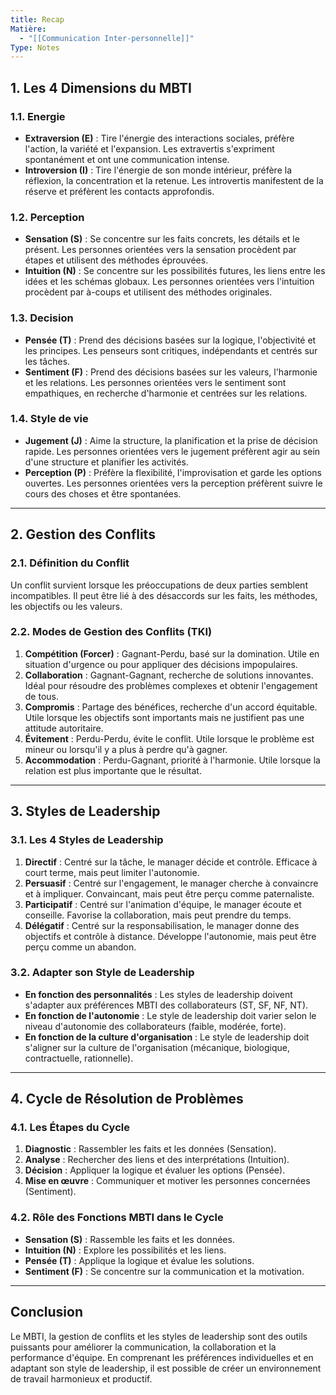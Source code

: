 ```yaml
---
title: Recap
Matière:
  - "[[Communication Inter-personnelle]]"
Type: Notes
---
```

## 1. Les 4 Dimensions du MBTI
### 1.1. **Energie**
- **Extraversion (E)** : Tire l'énergie des interactions sociales, préfère l'action, la variété et l'expansion. Les extravertis s'expriment spontanément et ont une communication intense.
- **Introversion (I)** : Tire l'énergie de son monde intérieur, préfère la réflexion, la concentration et la retenue. Les introvertis manifestent de la réserve et préfèrent les contacts approfondis.
### 1.2. Perception
- **Sensation (S)** : Se concentre sur les faits concrets, les détails et le présent. Les personnes orientées vers la sensation procèdent par étapes et utilisent des méthodes éprouvées.
- **Intuition (N)** : Se concentre sur les possibilités futures, les liens entre les idées et les schémas globaux. Les personnes orientées vers l'intuition procèdent par à-coups et utilisent des méthodes originales.
### 1.3. Decision
- **Pensée (T)** : Prend des décisions basées sur la logique, l'objectivité et les principes. Les penseurs sont critiques, indépendants et centrés sur les tâches.
- **Sentiment (F)** : Prend des décisions basées sur les valeurs, l'harmonie et les relations. Les personnes orientées vers le sentiment sont empathiques, en recherche d'harmonie et centrées sur les relations.
### 1.4. Style de vie
- **Jugement (J)** : Aime la structure, la planification et la prise de décision rapide. Les personnes orientées vers le jugement préfèrent agir au sein d'une structure et planifier les activités.
- **Perception (P)** : Préfère la flexibilité, l'improvisation et garde les options ouvertes. Les personnes orientées vers la perception préfèrent suivre le cours des choses et être spontanées.
---
  
## 2. Gestion des Conflits
### 2.1. **Définition du Conflit**
Un conflit survient lorsque les préoccupations de deux parties semblent incompatibles. Il peut être lié à des désaccords sur les faits, les méthodes, les objectifs ou les valeurs.
### 2.2. **Modes de Gestion des Conflits (TKI)**
1. **Compétition (Forcer)** : Gagnant-Perdu, basé sur la domination. Utile en situation d'urgence ou pour appliquer des décisions impopulaires.
2. **Collaboration** : Gagnant-Gagnant, recherche de solutions innovantes. Idéal pour résoudre des problèmes complexes et obtenir l'engagement de tous.
3. **Compromis** : Partage des bénéfices, recherche d'un accord équitable. Utile lorsque les objectifs sont importants mais ne justifient pas une attitude autoritaire.
4. **Évitement** : Perdu-Perdu, évite le conflit. Utile lorsque le problème est mineur ou lorsqu'il y a plus à perdre qu'à gagner.
5. **Accommodation** : Perdu-Gagnant, priorité à l'harmonie. Utile lorsque la relation est plus importante que le résultat.
---
  
## 3. Styles de Leadership
### 3.1. **Les 4 Styles de Leadership**
1. **Directif** : Centré sur la tâche, le manager décide et contrôle. Efficace à court terme, mais peut limiter l'autonomie.
2. **Persuasif** : Centré sur l'engagement, le manager cherche à convaincre et à impliquer. Convaincant, mais peut être perçu comme paternaliste.
3. **Participatif** : Centré sur l'animation d'équipe, le manager écoute et conseille. Favorise la collaboration, mais peut prendre du temps.
4. **Délégatif** : Centré sur la responsabilisation, le manager donne des objectifs et contrôle à distance. Développe l'autonomie, mais peut être perçu comme un abandon.
### 3.2. **Adapter son Style de Leadership**
- **En fonction des personnalités** : Les styles de leadership doivent s'adapter aux préférences MBTI des collaborateurs (ST, SF, NF, NT).
- **En fonction de l'autonomie** : Le style de leadership doit varier selon le niveau d'autonomie des collaborateurs (faible, modérée, forte).
- **En fonction de la culture d'organisation** : Le style de leadership doit s'aligner sur la culture de l'organisation (mécanique, biologique, contractuelle, rationnelle).
---
  
## 4. Cycle de Résolution de Problèmes
### 4.1. **Les Étapes du Cycle**
1. **Diagnostic** : Rassembler les faits et les données (Sensation).
2. **Analyse** : Rechercher des liens et des interprétations (Intuition).
3. **Décision** : Appliquer la logique et évaluer les options (Pensée).
4. **Mise en œuvre** : Communiquer et motiver les personnes concernées (Sentiment).
### 4.2. **Rôle des Fonctions MBTI dans le Cycle**
- **Sensation (S)** : Rassemble les faits et les données.
- **Intuition (N)** : Explore les possibilités et les liens.
- **Pensée (T)** : Applique la logique et évalue les solutions.
- **Sentiment (F)** : Se concentre sur la communication et la motivation.
---
  
## Conclusion
Le MBTI, la gestion de conflits et les styles de leadership sont des outils puissants pour améliorer la communication, la collaboration et la performance d'équipe. En comprenant les préférences individuelles et en adaptant son style de leadership, il est possible de créer un environnement de travail harmonieux et productif.